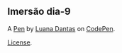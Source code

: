 Imersão dia-9
-------------


A [Pen](https://codepen.io/luadelibra/pen/LYeGdXM) by [Luana Dantas](https://codepen.io/luadelibra) on [CodePen](https://codepen.io).

[License](https://codepen.io/license/pen/LYeGdXM).